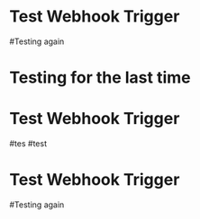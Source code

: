 # Test Webhook Trigger
#Testing again
# Testing for the last time
# Test Webhook Trigger
#tes
#test
# Test Webhook Trigger
#Testing again




